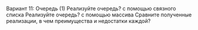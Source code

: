 Вариант 11: Очередь (1)
Реализуйте очередь? с помощью связного списка
Реализуйте очередь? с помощью массива
Сравните полученные реализации, в чем преимущества и недостатки каждой?
